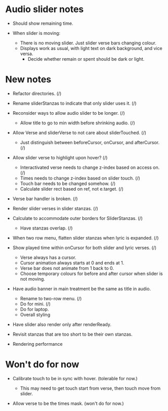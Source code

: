 # Audio slider notes

* Should show remaining time.

* When slider is moving:

    * There is no moving slider. Just slider verse bars changing colour.
    * Displays work as usual, with light text on dark background, and vice versa.
        * Decide whether remain or spent should be dark or light.

# New notes

* Refactor directories. (/)

* Rename sliderStanzas to indicate that only slider uses it. (/)

* Reconsider ways to allow audio slider to be longer. (/)
    * Allow title to go to min width before shrinking audio. (/)

* Allow Verse and sliderVerse to not care about sliderTouched. (/)
    * Just distinguish between beforeCursor, onCursor, and afterCursor. (/)

* Allow slider verse to highlight upon hover? (/)
    * Interactivated verse needs to change z-index based on access on. (/)
    * Times needs to change z-index based on slider touch. (/)
    * Touch bar needs to be changed somehow. (/)
    * Calculate slider rect based on ref, not e.target. (/)

* Verse bar handler is broken. (/)

* Render slider verses in slider stanzas. (/)

* Calculate to accommodate outer borders for SliderStanzas. (/)
    * Have stanzas overlap. (/)

* When two row menu, flatten slider stanzas when lyric is expanded. (/)

* Show played time within onCursor for both slider and lyric verses. (/)
    * Verse always has a cursor.
    * Cursor animation always starts at 0 and ends at 1.
    * Verse bar does not animate from 1 back to 0.
    * Choose temporary colours for before and after cursor when slider is not moving.

* Have audio banner in main treatment be the same as title in audio.
    * Rename to two-row menu. (/)
    * Do for mini. (/)
    * Do for laptop.
    * Overall styling

* Have slider also render only after renderReady.

* Revisit stanzas that are too short to be their own stanzas.

* Rendering performance

# Won't do for now

* Calibrate touch to be in sync with hover. (tolerable for now.)
    * This may need to get touch start from verse, then touch move from slider.

* Allow verse to be the times mask. (won't do for now.)